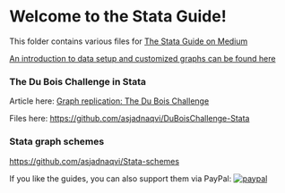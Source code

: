 # Welcome to the Stata Guide!

This folder contains various files for [The Stata Guide on Medium](https://medium.com/the-stata-guide)

[An introduction to data setup and customized graphs can be found here](https://medium.com/the-stata-guide/covid-19-data-visualization-with-stata-part-1-an-introduction-to-data-setup-and-customized-6b879a1e8647)


### The Du Bois Challenge in Stata

Article here: [Graph replication: The Du Bois Challenge](https://medium.com/the-stata-guide/graph-replication-the-du-bois-challenge-f0db93e719e6)

Files here: https://github.com/asjadnaqvi/DuBoisChallenge-Stata



### Stata graph schemes
https://github.com/asjadnaqvi/Stata-schemes


If you like the guides, you can also support them via PayPal:
[![paypal](https://www.paypalobjects.com/en_US/i/btn/btn_donateCC_LG.gif)](https://www.paypal.com/donate?hosted_button_id=RQKQKHCN3YSSJ)

